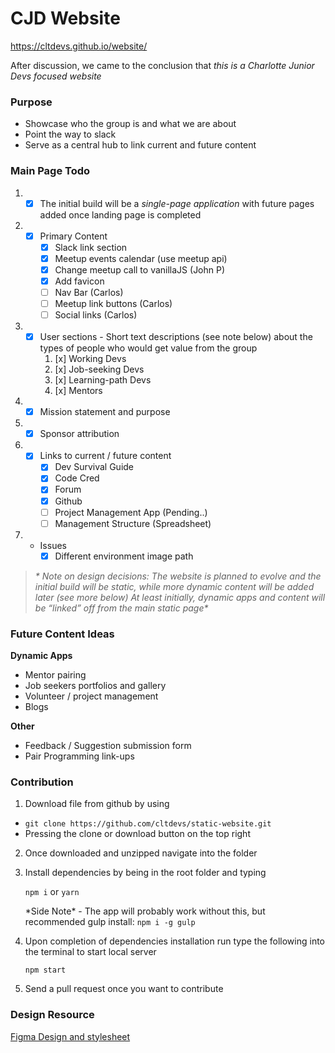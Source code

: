 # CJD Website

https://cltdevs.github.io/website/

After discussion, we came to the conclusion that *this is a Charlotte Junior Devs focused website*

### Purpose
  * Showcase who the group is and what we are about
  * Point the way to slack
  * Serve as a central hub to link current and future content

### Main Page Todo

1. - [x] The initial build will be a *single-page application* with future pages added once landing page is completed
2. - [x] Primary Content
     - [x] Slack link section
     - [x] Meetup events calendar (use meetup api)
     - [x] Change meetup call to vanillaJS (John P)
     - [x] Add favicon
     - [ ] Nav Bar (Carlos)
     - [ ] Meetup link buttons (Carlos)
     - [ ] Social links (Carlos)
3. - [x] User sections - Short text descriptions (see note below) about the types of people who would get value from the group
      1. [x] Working Devs
      2. [x] Job-seeking Devs
      3. [x] Learning-path Devs
      4. [x] Mentors
4. - [x] Mission statement and purpose
5. - [x] Sponsor attribution
6. - [x] Links to current / future content
     - [x] Dev Survival Guide
     - [x] Code Cred
     - [x] Forum
     - [x] Github
     - [ ] Project Management App (Pending..)
     - [ ] Management Structure (Spreadsheet)
7. - Issues
     - [x] Different environment image path

> _* Note on design decisions: The website is planned to evolve and the initial build will be static, while more dynamic content will be added later (see more below)
At least initially, dynamic apps and content will be “linked” off from the main static page*_

### Future Content Ideas

**Dynamic Apps**
* Mentor pairing
* Job seekers portfolios and gallery
* Volunteer / project management
* Blogs

**Other**
* Feedback / Suggestion submission form
* Pair Programming link-ups

### Contribution

1. Download file from github by using
  - `git clone https://github.com/cltdevs/static-website.git`
  - Pressing the clone or download button on the top right
2. Once downloaded and unzipped navigate into the folder
3. Install dependencies by being in the root folder and typing

   `npm i` or `yarn`

   \*Side Note\* - The app will probably work without this, but recommended gulp install:
   `npm i -g gulp`

4. Upon completion of dependencies installation run type the following into the terminal to start local server

   `npm start`

5. Send a pull request once you want to contribute

### Design Resource
[Figma Design and stylesheet](https://www.figma.com/file/QvR9WHgbL1RSCRY8ceLepBuE/Charlotte-Junior-Developer)
